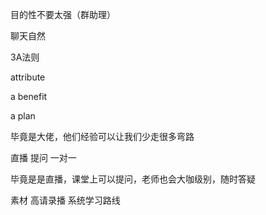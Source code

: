 

目的性不要太强（群助理）

聊天自然

3A法则

attribute

a benefit

a plan

毕竟是大佬，他们经验可以让我们少走很多弯路

直播   提问  一对一

毕竟是是直播，课堂上可以提问，老师也会大咖级别，随时答疑

素材   高请录播   系统学习路线